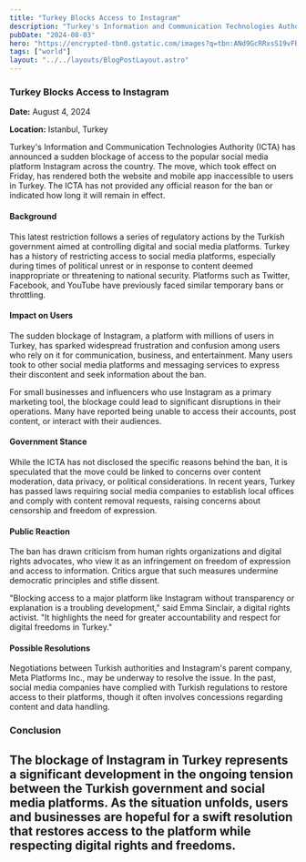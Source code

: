 ```yaml
---
title: "Turkey Blocks Access to Instagram"
description: "Turkey's Information and Communication Technologies Authority (ICTA) has announced a sudden blockage of access to the popular social media platform Instagram across the country."
pubDate: "2024-08-03"
hero: "https://encrypted-tbn0.gstatic.com/images?q=tbn:ANd9GcRRxsS19vFBXlfCjwRp4gorQwNIGhxzU-ZnIw&s"
tags: ["world"]
layout: "../../layouts/BlogPostLayout.astro"
---
```

### Turkey Blocks Access to Instagram

**Date:** August 4, 2024

**Location:** Istanbul, Turkey

Turkey's Information and Communication Technologies Authority (ICTA) has announced a sudden blockage of access to the popular social media platform Instagram across the country. The move, which took effect on Friday, has rendered both the website and mobile app inaccessible to users in Turkey. The ICTA has not provided any official reason for the ban or indicated how long it will remain in effect.

#### Background

This latest restriction follows a series of regulatory actions by the Turkish government aimed at controlling digital and social media platforms. Turkey has a history of restricting access to social media platforms, especially during times of political unrest or in response to content deemed inappropriate or threatening to national security. Platforms such as Twitter, Facebook, and YouTube have previously faced similar temporary bans or throttling.

#### Impact on Users

The sudden blockage of Instagram, a platform with millions of users in Turkey, has sparked widespread frustration and confusion among users who rely on it for communication, business, and entertainment. Many users took to other social media platforms and messaging services to express their discontent and seek information about the ban.

For small businesses and influencers who use Instagram as a primary marketing tool, the blockage could lead to significant disruptions in their operations. Many have reported being unable to access their accounts, post content, or interact with their audiences.

#### Government Stance

While the ICTA has not disclosed the specific reasons behind the ban, it is speculated that the move could be linked to concerns over content moderation, data privacy, or political considerations. In recent years, Turkey has passed laws requiring social media companies to establish local offices and comply with content removal requests, raising concerns about censorship and freedom of expression.

#### Public Reaction

The ban has drawn criticism from human rights organizations and digital rights advocates, who view it as an infringement on freedom of expression and access to information. Critics argue that such measures undermine democratic principles and stifle dissent.

"Blocking access to a major platform like Instagram without transparency or explanation is a troubling development," said Emma Sinclair, a digital rights activist. "It highlights the need for greater accountability and respect for digital freedoms in Turkey."

#### Possible Resolutions

Negotiations between Turkish authorities and Instagram's parent company, Meta Platforms Inc., may be underway to resolve the issue. In the past, social media companies have complied with Turkish regulations to restore access to their platforms, though it often involves concessions regarding content and data handling.

### Conclusion

The blockage of Instagram in Turkey represents a significant development in the ongoing tension between the Turkish government and social media platforms. As the situation unfolds, users and businesses are hopeful for a swift resolution that restores access to the platform while respecting digital rights and freedoms.
---